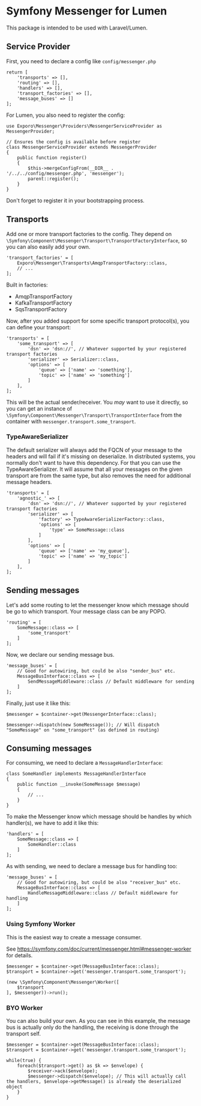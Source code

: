 # Symfony Messenger for Lumen

This package is intended to be used with Laravel/Lumen.

## Service Provider

First, you need to declare a config like `config/messenger.php`
```
return [
    'transports' => [],
    'routing' => [],
    'handlers' => [],
    'transport_factories' => [],
    'message_buses' => []
];
```

For Lumen, you also need to register the config:

```
use Exporo\Messenger\Providers\MessengerServiceProvider as MessengerProvider;

// Ensures the config is available before register
class MessengerServiceProvider extends MessengerProvider
{
    public function register()
    {
        $this->mergeConfigFrom(__DIR__ . '/../../config/messenger.php', 'messenger');
        parent::register();
    }
}
```

Don't forget to register it in your bootstrapping process.

## Transports 

Add one or more transport factories to the config. They depend on `\Symfony\Component\Messenger\Transport\TransportFactoryInterface`, so you can also easily add your own.

```
'transport_factories' = [
    Exporo\Messenger\Transports\AmqpTransportFactory::class,
    // ...
];

```

Built in factories:
- AmqpTransportFactory
- KafkaTransportFactory
- SqsTransportFactory


Now, after you added support for some specific transport protocol(s), you can define your transport:

```
'transports' = [
    'some_transport' => [
        'dsn' => 'dsn://', // Whatever supported by your registered transport factories
        'serializer' => Serializer::class,
        'options' => [
            'queue' => ['name' => 'something'],
            'topic' => ['name' => 'something']
        ]
    ],
];
```

This will be the actual sender/receiver. You _may_ want to use it directly, so you can get an instance of `\Symfony\Component\Messenger\Transport\TransportInterface` from the container with `messenger.transport.some_transport`.

### TypeAwareSerializer

The default serializer will always add the FQCN of your message to the headers and will fail if it's missing on deserialize. In distributed systems, you normally don't want to have this dependency. For that you can use the TypeAwareSerializer. It will assume that all your messages on the given transport are from the same type, but also removes the need for additional message headers.

```
'transports' = [
    'agnostic_' => [
        'dsn' => 'dsn://', // Whatever supported by your registered transport factories
        'serializer' => [
            'factory' => TypeAwareSerializerFactory::class,
            'options' => [
                'type' => SomeMessage::class
            ]
        ],
        'options' => [
            'queue' => ['name' => 'my_queue'],
            'topic' => ['name' => 'my_topic']
        ]
    ],
];
```

## Sending messages

Let's add some routing to let the messenger know which message should be go to which transport. Your message class can be any POPO.

```
'routing' = [
    SomeMessage::class => [
        'some_transport'
    ]
];

```

Now, we declare our sending message bus. 

```
'message_buses' = [
    // Good for autowiring, but could be also "sender_bus" etc.
    MessageBusInterface::class => [
        SendMessageMiddleware::class // Default middleware for sending
    ]
];

```

Finally, just use it like this:

```
$messenger = $container->get(MessengerInterface::class);

$messenger->dispatch(new SomeMessage()); // Will dispatch "SomeMessage" on "some_transport" (as defined in routing)
```

## Consuming messages

For consuming, we need to declare a `MessageHandlerInterface`:

```
class SomeHandler implements MessageHandlerInterface
{
    public function __invoke(SomeMessage $message)
    {
        // ...
    }
}
```

To make the Messenger know which message should be handles by which handler(s), we have to add it like this:

```
'handlers' = [
    SomeMessage::class => [
        SomeHandler::class
    ]
];

```

As with sending, we need to declare a message bus for handling too:

```
'message_buses' = [
    // Good for autowiring, but could be also "receiver_bus" etc.
    MessageBusInterface::class => [
        HandleMessageMiddleware::class // Default middleware for handling
    ]
];
```

### Using Symfony Worker

This is the easiest way to create a message consumer.

See https://symfony.com/doc/current/messenger.html#messenger-worker for details.

```
$messenger = $container->get(MessageBusInterface::class);
$transport = $container->get('messenger.transport.some_transport');

(new \Symfony\Component\Messenger\Worker([
    $transport
], $messenger))->run();
```

### BYO Worker

You can also build your own. As you can see in this example, the message bus is actually only do the handling, the receiving is done through the transport self.

```
$messenger = $container->get(MessageBusInterface::class);
$transport = $container->get('messenger.transport.some_transport');

while(true) {
    foreach($transport->get() as $k => $envelope) {
        $receiver->ack($envelope);
        $messenger->dispatch($envelope); // This will actually call the handlers, $envelope->getMessage() is already the deserialized object
    }
}

```

